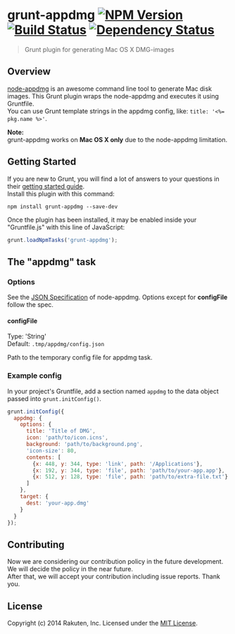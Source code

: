 # grunt-appdmg [![NPM Version][npm-image]][npm-url] [![Build Status][travis-image]][travis-url] [![Dependency Status][deps-image]][deps-url]

> Grunt plugin for generating Mac OS X DMG-images

## Overview
[node-appdmg](https://github.com/LinusU/node-appdmg) is an awesome command line tool to generate Mac disk images.
This Grunt plugin wraps the node-appdmg and executes it using Gruntfile.  
You can use Grunt template strings in the appdmg config, like: `title: '<%= pkg.name %>'`.

**Note:**  
grunt-appdmg works on **Mac OS X only** due to the node-appdmg limitation.

## Getting Started
If you are new to Grunt, you will find a lot of answers to your questions in their [getting started guide](http://gruntjs.com/getting-started).  
Install this plugin with this command:

```shell
npm install grunt-appdmg --save-dev
```

Once the plugin has been installed, it may be enabled inside your "Gruntfile.js" with this line of JavaScript:

```js
grunt.loadNpmTasks('grunt-appdmg');
```

## The "appdmg" task

### Options
See the [JSON Specification](https://github.com/LinusU/node-appdmg#json-specification) of node-appdmg.
Options except for **configFile** follow the spec.

#### configFile
Type: 'String'  
Default: `.tmp/appdmg/config.json`

Path to the temporary config file for appdmg task.

### Example config
In your project's Gruntfile, add a section named `appdmg` to the data object passed into `grunt.initConfig()`.

```js
grunt.initConfig({
  appdmg: {
    options: {
      title: 'Title of DMG',
      icon: 'path/to/icon.icns',
      background: 'path/to/background.png',
      'icon-size': 80,
      contents: [
        {x: 448, y: 344, type: 'link', path: '/Applications'},
        {x: 192, y: 344, type: 'file', path: 'path/to/your-app.app'},
        {x: 512, y: 128, type: 'file', path: 'path/to/extra-file.txt'}
      ]
    },
    target: {
      dest: 'your-app.dmg'
    }
  }
});
```

## Contributing
Now we are considering our contribution policy in the future development.
We will decide the policy in the near future.  
After that, we will accept your contribution including issue reports.
Thank you.

## License
Copyright (c) 2014 Rakuten, Inc. Licensed under the [MIT License](http://opensource.org/licenses/MIT).

[npm-image]: https://img.shields.io/npm/v/grunt-appdmg.svg?style=flat
[npm-url]: https://www.npmjs.org/package/grunt-appdmg
[travis-image]: https://img.shields.io/travis/rakuten-frontend/grunt-appdmg/master.svg?style=flat
[travis-url]: https://travis-ci.org/rakuten-frontend/grunt-appdmg
[deps-image]: http://img.shields.io/david/rakuten-frontend/grunt-appdmg.svg?style=flat
[deps-url]: https://david-dm.org/rakuten-frontend/grunt-appdmg
